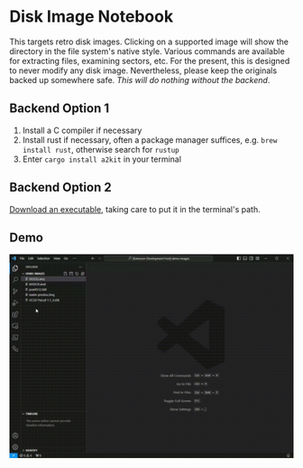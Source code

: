 # Disk Image Notebook

This targets retro disk images.  Clicking on a supported image will show the directory in the file system's native style.  Various commands are available for extracting files, examining sectors, etc.  For the present, this is designed to never modify any disk image.  Nevertheless, please keep the originals backed up somewhere safe.  *This will do nothing without the backend*.

## Backend Option 1
1. Install a C compiler if necessary
2. Install rust if necessary, often a package manager suffices, e.g. `brew install rust`, otherwise search for `rustup`
3. Enter `cargo install a2kit` in your terminal

## Backend Option 2
[Download an executable](https://github.com/dfgordon/a2kit/releases), taking care to put it in the terminal's path.

## Demo
<img src="dimg.gif" alt="session capture"/>
